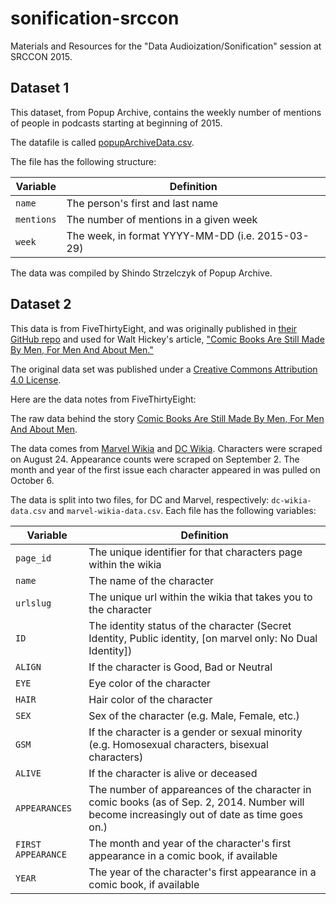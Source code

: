 # sonification-srccon
Materials and Resources for the "Data Audioization/Sonification" session at SRCCON 2015.

## Dataset 1
This dataset, from Popup Archive, contains the weekly number of mentions of people in podcasts starting at beginning of 2015.

The datafile is called [popupArchiveData.csv](https://www.popuparchive.com/).

The file has the following structure:

Variable | Definition
---|---------
`name` | The person's first and last name
`mentions` | The number of mentions in a given week
`week` | The week, in format YYYY-MM-DD (i.e. 2015-03-29)

The data was compiled by Shindo Strzelczyk of Popup Archive.

## Dataset 2
This data is from FiveThirtyEight, and was originally published in [their GitHub repo](https://github.com/fivethirtyeight/data/tree/master/comic-characters) and used for Walt Hickey's article, ["Comic Books Are Still Made By Men, For Men And About Men."](http://fivethirtyeight.com/features/women-in-comic-books/) 

The original data set was published under a [Creative Commons Attribution 4.0 License](http://creativecommons.org/licenses/by/4.0/).

Here are the data notes from FiveThirtyEight:

The raw data behind the story [Comic Books Are Still Made By Men, For Men And About Men](http://fivethirtyeight.com/features/women-in-comic-books/). 

The data comes from [Marvel Wikia](http://marvel.wikia.com/Main_Page) and [DC Wikia](http://dc.wikia.com/wiki/Main_Page). Characters were scraped on August 24. Appearance counts were scraped on September 2. The month and year of the first issue each character appeared in was pulled on October 6.

The data is split into two files, for DC and Marvel, respectively: `dc-wikia-data.csv` and `marvel-wikia-data.csv`. Each file has the following variables:

Variable | Definition
---|---------
`page_id` | The unique identifier for that characters page within the wikia
`name` | The name of the character
`urlslug` | The unique url within the wikia that takes you to the character
`ID` | The identity status of the character (Secret Identity, Public identity, [on marvel only: No Dual Identity])
`ALIGN` | If the character is Good, Bad or Neutral
`EYE` | Eye color of the character
`HAIR` | Hair color of the character
`SEX` | Sex of the character (e.g. Male, Female, etc.)
`GSM` | If the character is a gender or sexual minority (e.g. Homosexual characters, bisexual characters)
`ALIVE` | If the character is alive or deceased
`APPEARANCES` | The number of appareances of the character in comic books (as of Sep. 2, 2014. Number will become increasingly out of date as time goes on.)
`FIRST APPEARANCE` | The month and year of the character's first appearance in a comic book, if available
`YEAR` | The year of the character's first appearance in a comic book, if available
